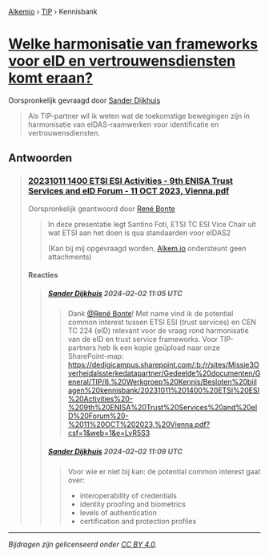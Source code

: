 [Alkemio](https://welcome.alkem.io/) › [TIP](https://alkem.io/tip/dashboard) › Kennisbank
# [Welke harmonisatie van frameworks voor eID en vertrouwensdiensten komt eraan?](https://alkem.io/tip/collaboration/welkeharmonisatiev-4038)
Oorspronkelijk gevraagd door [Sander Dijkhuis](https://alkem.io/user/sander-dijkhuis-3912)
>Als TIP-partner wil ik weten wat de toekomstige bewegingen zijn in harmonisatie van eIDAS-raamwerken voor identificatie en vertrouwensdiensten.
## Antwoorden
>### [20231011 1400 ETSI ESI Activities - 9th ENISA Trust Services and eID Forum - 11 OCT 2023, Vienna.pdf](https://alkem.io/tip/collaboration/welkeharmonisatiev-4038/posts/202310111400etsie-1922)
>Oorspronkelijk geantwoord door [René Bonte](https://alkem.io/tip/collaboration/welkeharmonisatiev-4038/posts/202310111400etsie-1922)
>>In deze presentatie legt Santino Foti, ETSI TC ESI Vice Chair uit wat ETSI aan het doen is qua standaarden voor eIDAS2
>>
>>(Kan bij mij opgevraagd worden, [Alkem.io](http://Alkem.io) ondersteunt geen attachments)
>#### Reacties
>>##### [Sander Dijkhuis](https://alkem.io/user/sander-dijkhuis-3912) 2024-02-02 11:05 UTC
>>>Dank [@René Bonte](https://alkem.io/user/rene-bonte-9498)! Met name vind ik de potential common interest tussen ETSI ESI (trust services) en CEN TC 224 (eID) relevant voor de vraag rond harmonisatie van de eID en trust service frameworks. Voor TIP-partners heb ik een kopie geüpload naar onze SharePoint-map: https://dedigicampus.sharepoint.com/:b:/r/sites/Missie3Overheidalssterkedatapartner/Gedeelde%20documenten/General/TIP/6.%20Werkgroep%20Kennis/Besloten%20bijlagen%20kennisbank/20231011%201400%20ETSI%20ESI%20Activities%20-%209th%20ENISA%20Trust%20Services%20and%20eID%20Forum%20-%2011%20OCT%202023,%20Vienna.pdf?csf=1&web=1&e=LvR5S3
>>##### [Sander Dijkhuis](https://alkem.io/user/sander-dijkhuis-3912) 2024-02-02 11:09 UTC
>>>Voor wie er niet bij kan: de potential common interest gaat over:
>>>- interoperability of credentials
>>>- identity proofing and biometrics
>>>- levels of authentication
>>>- certification and protection profiles
* * *
_Bijdragen zijn gelicenseerd onder [CC BY 4.0](https://creativecommons.org/licenses/by/4.0/deed.nl)._
